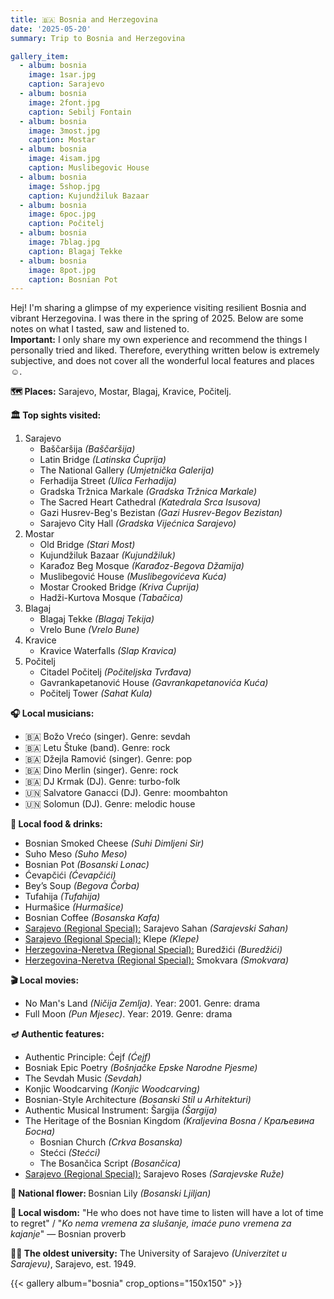 ```yaml
---
title: 🇧🇦 Bosnia and Herzegovina
date: '2025-05-20'
summary: Trip to Bosnia and Herzegovina

gallery_item:
  - album: bosnia
    image: 1sar.jpg
    caption: Sarajevo
  - album: bosnia
    image: 2font.jpg
    caption: Sebilj Fontain
  - album: bosnia
    image: 3most.jpg
    caption: Mostar
  - album: bosnia
    image: 4isam.jpg
    caption: Muslibegovic House 
  - album: bosnia
    image: 5shop.jpg
    caption: Kujundžiluk Bazaar
  - album: bosnia
    image: 6poc.jpg
    caption: Počitelj
  - album: bosnia
    image: 7blag.jpg
    caption: Blagaj Tekke
  - album: bosnia
    image: 8pot.jpg
    caption: Bosnian Pot
---
```

Hej! I'm sharing a glimpse of my experience visiting resilient Bosnia and vibrant Herzegovina. I was there in the spring of 2025. Below are some notes on what I tasted, saw and listened to.<br>
<b>Important:</b> I only share my own experience and recommend the things I personally tried and liked. Therefore, everything written below is extremely subjective, and does not cover all the wonderful local features and places ☺️.

<b>🗺 Places:</b> Sarajevo, Mostar, Blagaj, Kravice, Počitelj.<br>

<b>🏛 Top sights visited: </b>
1. Sarajevo
    - Baščaršija <i>(Baščaršija)</i>
    - Latin Bridge <i>(Latinska Ćuprija)</i>
    - The National Gallery <i>(Umjetnička Galerija)</i>
    - Ferhadija Street <i>(Ulica Ferhadija)</i>
    - Gradska Tržnica Markale <i>(Gradska Tržnica Markale)</i>
    - The Sacred Heart Cathedral <i>(Katedrala Srca Isusova)</i>
    - Gazi Husrev-Beg's Bezistan <i>(Gazi Husrev-Begov Bezistan)</i>
    - Sarajevo City Hall <i>(Gradska Vijećnica Sarajevo)</i>
2. Mostar
    - Old Bridge <i>(Stari Most)</i>
    - Kujundžiluk Bazaar <i>(Kujundžiluk)</i>
    - Karađoz Beg Mosque <i>(Karađoz-Begova Džamija)</i>
    - Muslibegović House <i>(Muslibegovićeva Kuća)</i>
    - Mostar Crooked Bridge <i>(Kriva Ćuprija)</i>
    - Hadži-Kurtova Mosque <i>(Tabačica)</i> 
3. Blagaj
    - Blagaj Tekke <i>(Blagaj Tekija)</i>
    - Vrelo Bune <i>(Vrelo Bune)</i>
4. Kravice 
    - Kravice Waterfalls <i>(Slap Kravica)</i>
5. Počitelj
    - Citadel Počitelj <i>(Počiteljska Tvrđava)</i>
    - Gavrankapetanović House <i>(Gavrankapetanovića Kuća)</i>
    - Počitelj Tower <i>(Sahat Kula)</i>
     

<b>🎧 Local musicians: </b>
- 🇧🇦 Božo Vrećo (singer). Genre: sevdah
- 🇧🇦 Letu Štuke (band). Genre: rock
- 🇧🇦 Džejla Ramović (singer). Genre: pop
- 🇧🇦 Dino Merlin (singer). Genre: rock
- 🇧🇦 DJ Krmak (DJ). Genre: turbo-folk
- 🇺🇳 Salvatore Ganacci (DJ). Genre: moombahton
- 🇺🇳 Solomun (DJ). Genre: melodic house


<b>🥘 Local food & drinks: </b>
- Bosnian Smoked Cheese <i>(Suhi Dimljeni Sir)</i>
- Suho Meso <i>(Suho Meso)</i>
- Bosnian Pot <i>(Bosanski Lonac)</i>
- Ćevapčići <i>(Ćevapčići)</i>
- Bey’s Soup <i>(Begova Čorba)</i>
- Tufahija <i>(Tufahija)</i>
- Hurmašice <i>(Hurmašice)</i>
- Bosnian Coffee <i>(Bosanska Kafa)</i>
- <u>Sarajevo (Regional Special):</u> Sarajevo Sahan <i>(Sarajevski Sahan)</i>
- <u>Sarajevo (Regional Special):</u> Klepe <i>(Klepe)</i>
- <u>Herzegovina-Neretva (Regional Special):</u> Buredžići <i>(Buredžići)</i>
- <u>Herzegovina-Neretva (Regional Special):</u> Smokvara <i>(Smokvara)</i>


<b>🎬 Local movies:</b>
- No Man's Land <i>(Ničija Zemlja)</i>. Year: 2001. Genre: drama
- Full Moon <i>(Pun Mjesec)</i>. Year: 2019. Genre: drama


<b>🪔 Authentic features:</b>
- Authentic Principle: Ćejf <i>(Ćejf)</i>
- Bosniak Epic Poetry <i>(Bošnjačke Epske Narodne Pjesme)</i>
- The Sevdah Music <i>(Sevdah)</i>
- Konjic Woodcarving <i>(Konjic Woodcarving)</i>
- Bosnian-Style Architecture <i>(Bosanski Stil u Arhitekturi)</i>
- Authentic Musical Instrument: Šargija <i>(Šargija)</i> 
- The Heritage of the Bosnian Kingdom <i>(Kraljevina Bosna / Краљевина Босна)</i>
    - Bosnian Church <i>(Crkva Bosanska)</i>
    - Stećci <i>(Stećci)</i>
    - The Bosančica Script <i>(Bosančica)</i>
- <u>Sarajevo (Regional Special):</u> Sarajevo Roses <i>(Sarajevske Ruže)</i>


<b>💐 National flower: </b> Bosnian Lily <i>(Bosanski Ljiljan)</i>


<b>🦉 Local wisdom:</b> "He who does not have time to listen will have a lot of time to regret" / "<i>Ko nema vremena za slušanje, imaće puno vremena za kajanje</i>" — Bosnian proverb


<b>👨‍🎓 The oldest university:</b> The University of Sarajevo <i>(Univerzitet u Sarajevu)</i>, Sarajevo, est. 1949.  


{{< gallery album="bosnia" crop_options="150x150" >}}
   

